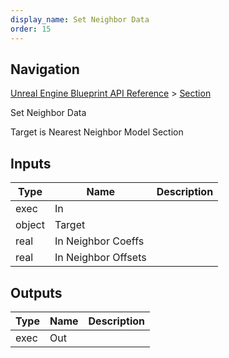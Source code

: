 ```yaml
---
display_name: Set Neighbor Data
order: 15
---
```

## Navigation

[Unreal Engine Blueprint API Reference](https://dev.epicgames.com/documentation/en-us/unreal-engine/BlueprintAPI) > [Section](https://dev.epicgames.com/documentation/en-us/unreal-engine/BlueprintAPI/Section)

Set Neighbor Data

Target is Nearest Neighbor Model Section

## Inputs

| Type | Name | Description |
| --- | --- | --- |
| exec | In |  |
| object | Target |  |
| real | In Neighbor Coeffs |  |
| real | In Neighbor Offsets |  |

## Outputs

| Type | Name | Description |
| --- | --- | --- |
| exec | Out |  |
